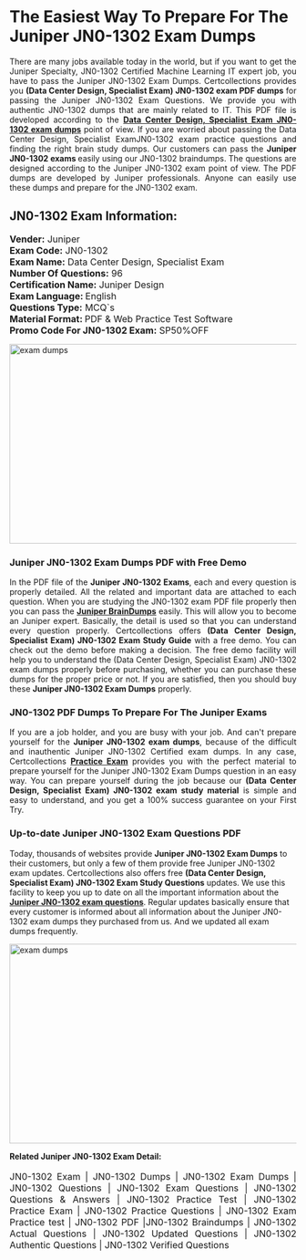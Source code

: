 <h1>The Easiest Way To Prepare For The Juniper JN0-1302 Exam Dumps</h1> <p style="text-align:justify">There are many jobs available today in the world, but if you want to get the Juniper Specialty, JN0-1302 Certified Machine Learning IT expert job, you have to pass the Juniper JN0-1302 Exam Dumps. Certcollections provides you <strong>(Data Center Design, Specialist Exam) JN0-1302 exam PDF dumps</strong> for passing the Juniper JN0-1302 Exam Questions. We provide you with authentic JN0-1302 dumps that are mainly related to IT. This PDF file is developed according to the <a href="https://www.certsofficial.com/juniper/jn0-1302-questions"><strong>Data Center Design, Specialist Exam JN0-1302 exam dumps</strong></a> point of view. If you are worried about passing the Data Center Design, Specialist ExamJN0-1302 exam practice questions and finding the right brain study dumps. Our customers can pass the <strong>Juniper JN0-1302 exams </strong>easily using our JN0-1302 braindumps. The questions are designed according to the Juniper JN0-1302 exam point of view. The PDF dumps are developed by Juniper professionals. Anyone can easily use these dumps and prepare for the JN0-1302 exam.</p> <h2><strong>JN0-1302 Exam Information:</strong></h2> <p><span style="font-size:16px"><strong>Vender:</strong> Juniper<br /> <strong>Exam Code:</strong> JN0-1302<br /> <strong>Exam Name:</strong> Data Center Design, Specialist Exam<br /> <strong>Number Of Questions:</strong> 96<br /> <strong>Certification Name:</strong> Juniper Design<br /> <strong>Exam Language: </strong>English<br /> <strong>Questions Type:</strong> MCQ`s<br /> <strong>Material Format: </strong>PDF & Web Practice Test Software<br /> <strong>Promo Code For JN0-1302 Exam:</strong> SP50%OFF</span></p> <p><a href="https://www.certsofficial.com/juniper/jn0-1302-questions" rel="no-follow"><img alt="exam dumps" src="https://www.certcollections.com/uploads/content/certsofficial.jpg" style="height:350px; width:750px" /></a></p> <h3><strong>Juniper JN0-1302 Exam Dumps PDF with Free Demo</strong></h3> <p style="text-align:justify">In the PDF file of the <strong>Juniper JN0-1302 Exams</strong>, each and every question is properly detailed. All the related and important data are attached to each question. When you are studying the JN0-1302 exam PDF file properly then you can pass the <a href="https://www.certsofficial.com/juniper-dumps"><strong>Juniper BrainDumps</strong></a> easily. This will allow you to become an Juniper expert. Basically, the detail is used so that you can understand every question properly. Certcollections offers <strong>(Data Center Design, Specialist Exam) JN0-1302 Exam Study Guide</strong> with a free demo. You can check out the demo before making a decision. The free demo facility will help you to understand the (Data Center Design, Specialist Exam) JN0-1302 exam dumps properly before purchasing, whether you can purchase these dumps for the proper price or not. If you are satisfied, then you should buy these <strong>Juniper JN0-1302 Exam Dumps</strong> properly.</p> <h3><strong>JN0-1302 PDF Dumps To Prepare For The Juniper Exams</strong></h3> <p style="text-align:justify">If you are a job holder, and you are busy with your job. And can't prepare yourself for the <strong>Juniper JN0-1302 exam dumps</strong>, because of the difficult and inauthentic Juniper JN0-1302 Certified exam dumps. In any case, Certcollections <strong><a href="https://www.certsofficial.com/">Practice Exam</a></strong> provides you with the perfect material to prepare yourself for the Juniper JN0-1302 Exam Dumps question in an easy way. You can prepare yourself during the job because our <strong>(Data Center Design, Specialist Exam) JN0-1302 exam study material</strong> is simple and easy to understand, and you get a 100% success guarantee on your First Try.</p> <h3><strong>Up-to-date Juniper JN0-1302 Exam Questions PDF</strong></h3> <p>Today, thousands of websites provide <strong>Juniper JN0-1302 Exam Dumps</strong> to their customers, but only a few of them provide free Juniper JN0-1302 exam updates. Certcollections also offers free <strong>(Data Center Design, Specialist Exam) JN0-1302 Exam Study Questions</strong> updates. We use this facility to keep you up to date on all the important information about the <a href="https://www.certsofficial.com/juniper/jn0-1302-questions"><strong>Juniper JN0-1302 exam questions</strong></a>. Regular updates basically ensure that every customer is informed about all information about the Juniper JN0-1302 exam dumps they purchased from us. And we updated all exam dumps frequently.</p> <p><a href="https://www.certsofficial.com/juniper/jn0-1302-questions"><img alt="exam dumps " src="https://www.certcollections.com/uploads/content/certsofficial2.jpg" style="height:350px; width:750px" /></a></p> <p style="text-align:justify"><span style="font-size:14px"><strong>Related Juniper JN0-1302 Exam Detail:</strong></span><br /> <br /> <span style="font-size:16px">JN0-1302 Exam | JN0-1302 Dumps | JN0-1302 Exam Dumps | JN0-1302 Questions | JN0-1302 Exam Questions | JN0-1302 Questions & Answers | JN0-1302 Practice Test | JN0-1302 Practice Exam | JN0-1302 Practice Questions | JN0-1302 Exam Practice test | JN0-1302 PDF |JN0-1302 Braindumps | JN0-1302 Actual Questions | JN0-1302 Updated Questions | JN0-1302 Authentic Questions | JN0-1302 Verified Questions</span></p>
